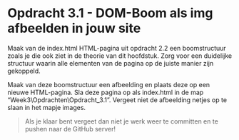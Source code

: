
# Opdracht 3.1 - DOM-Boom als img afbeelden in jouw site

Maak van de index.html HTML-pagina uit opdracht 2.2 een boomstructuur zoals je die ook ziet in de theorie van dit hoofdstuk. Zorg voor een duidelijke structuur waarin alle elementen van de pagina op de juiste manier zijn gekoppeld.

Maak van deze boomstructuur een afbeelding en plaats deze op een nieuwe HTML-pagina. Sla deze pagina op als index.html in de map “Week3\Opdrachten\Opdracht_3.1”. Vergeet niet de afbeelding netjes op te slaan in het mapje images.

> Als je klaar bent vergeet dan niet je werk weer te committen en te pushen naar de GitHub server!
